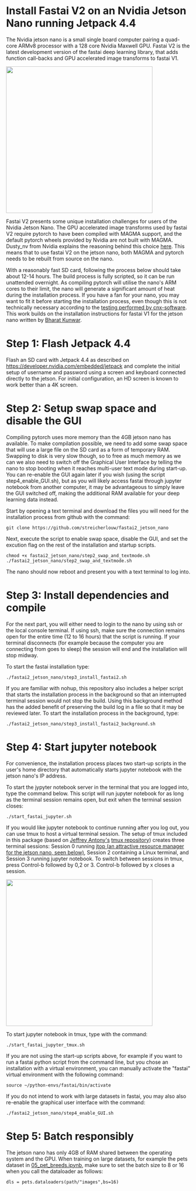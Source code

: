# Install Fastai V2 on an Nvidia Jetson Nano running Jetpack 4.4

The Nvidia jetson nano is a small single board computer pairing a quad-core ARMv8 processor with a 128 core Nvidia Maxwell GPU. Fastai V2 is the latest development version of the fastai deep learning library, that adds function call-backs and GPU accelerated image transforms to fastai V1.

<img src="https://developer.nvidia.com/sites/default/files/akamai/embedded/images/jetsonNano/JetsonNano-DevKit_Front-Top_Right_trimmed.jpg" width="400">

Fastai V2 presents some unique installation challenges for users of the Nvidia Jetson Nano. The GPU accelerated image transforms used by fastai V2 require pytorch to have been compiled with MAGMA support, and the default pytorch wheels provided by Nvidia are not built with MAGMA. Dusty_nv from Nvidia explains the reasoning behind this choice [here](https://forums.developer.nvidia.com/t/pytorch-for-jetson-nano-version-1-5-0-now-available/72048/201). This means that to use fastai V2 on the jetson nano, both MAGMA and pytorch needs to be rebuilt from source on the nano.

With a reasonably fast SD card, following the process below should take about 12-14 hours. The build process is fully scripted, so it can be run unattended overnight. As compiling pytorch will utilise the nano's ARM cores to their limit, the nano will generate a significant amount of heat during the installation process. If you have a fan for your nano, you may want to fit it before starting the installation process, even though this is not technically necessary according to the [testing performed by cnx-software](https://www.cnx-software.com/2019/12/09/testing-nvidia-jetson-nano-developer-kit-with-and-without-fan/).  This work builds on the installation instructions for fastai V1 for the jetson nano written by [Bharat Kunwar](https://github.com/brtknr/fastai-jetson-nano). 

# Step 1: Flash Jetpack 4.4
Flash an SD card with Jetpack 4.4 as described on https://developer.nvidia.com/embedded/jetpack and complete the initial setup of username and password using a screen and keyboard connected directly to the jetson. For initial configuration, an HD screen is known to work better than a 4K screen.

# Step 2: Setup swap space and disable the GUI
Compiling pytorch uses more memory than the 4GB jetson nano has available. To make compilation possible, we need to add some swap space that will use a large file on the SD card as a form of temporary RAM. Swapping to disk is very slow though, so to free as much memory as we can we also need to switch off the Graphical User Interface by telling the nano to stop booting when it reaches multi-user text mode during start-up. You can re-enable the GUI again later if you wish (using the script step4_enable_GUI.sh), but as you will likely access fastai through jupyter notebook from another computer, it may be advantageous to simply leave the GUI switched off, making the additional RAM available for your deep learning data instead. 

Start by opening a text terminal and download the files you will need for the installation process from github with the command:
```
git clone https://github.com/streicherlouw/fastai2_jetson_nano
```
Next, execute the script to enable swap space, disable the GUI, and set the excution flag on the rest of the installation and startup scripts. 
```
chmod +x fastai2_jetson_nano/step2_swap_and_textmode.sh
./fastai2_jetson_nano/step2_swap_and_textmode.sh
```
The nano should now reboot and present you with a text terminal to log into. 

# Step 3: Install dependencies and compile
For the next part, you will either need to login to the nano by using ssh or the local console terminal. If using ssh, make sure the connection remains open for the entire time (12 to 16 hours) that the script is running. If your terminal disconnects (for example because the computer you are connecting from goes to sleep) the session will end and the installation will stop midway.

To start the fastai installation type: 
```
./fastai2_jetson_nano/step3_install_fastai2.sh
```
If you are familiar with nohup, this repository also includes a helper script that starts the installation process in the background so that an interrupted terminal session would not stop the build. Using this background method has the added benefit of preserving the build log in a file so that it may be reviewed later. To start the installation process in the background, type:
```
./fastai2_jetson_nano/step3_install_fastai2_background.sh
```

# Step 4: Start jupyter notebook


For convenience, the installation process places two start-up scripts in the user's home directory that automatically starts jupyter notebook with the jetson nano's IP address.

To start the jypyter notebook server in the terminal that you are logged into, type the command below. This script will run jupyter notebook for as long as the terminal session remains open, but exit when the terminal session closes:
```
./start_fastai_jupyter.sh
```
If you would like jupyter notebook to continue running after you log out, you can use tmux to host a virtual terminal session. The setup of tmux included in this package (based on [Jeffrey Antony's](https://github.com/jeffreyantony) [tmux repository](https://github.com/jeffreyantony/tmux-fastai/blob/master/tmux-fastai.sh)) creates three terminal sessions: Session 0 running [jtop (an attractive resource manager for the jetson nano, seen below)](https://github.com/rbonghi/jetson_stats), Session 2 containing a Linux terminal, and Session 3 running jupyter notebook. To switch between sessions in tmux, press Control-b followed by 0,2 or 3. Control-b followed by x closes a session.

<img src="https://raw.githubusercontent.com/wiki/rbonghi/jetson_stats/images/jtop.gif" width="400">

To start jupyter notebook in tmux, type with the command:

```
./start_fastai_jupyter_tmux.sh
```
If you are not using the start-up scripts above, for example if you want to run a fastai python script from the command line, but you chose an installation with a virtual environment, you can manually activate the "fastai" virtual environment with the following command:
```
source ~/python-envs/fastai/bin/activate
```
If you do not intend to work with large datasets in fastai, you may also also re-enable the graphical user interface with the command:
```
./fastai2_jetson_nano/step4_enable_GUI.sh
```
# Step 5: Batch responsibly
The jetson nano has only 4GB of RAM shared between the operating system and the GPU. When training on large datasets, for example the pets dataset in [05_pet_breeds.ipynb](https://github.com/fastai/course-v4/blob/master/nbs/05_pet_breeds.ipynb), make sure to set the batch size to 8 or 16 when you call the dataloader as follows:
```
dls = pets.dataloaders(path/"images",bs=16)
```
